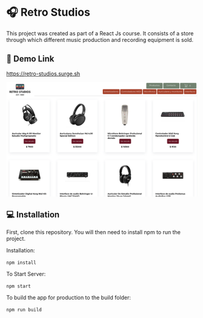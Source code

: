 # 🎧 Retro Studios

This project was created as part of a React Js course. It consists of a store through which different music production and recording equipment is sold.

## 🔗 Demo Link

https://retro-studios.surge.sh

![example.png](example.png)

## 💻 Installation

First, clone this repository. You will then need to install npm to run the project.

Installation:

`npm install`

To Start Server:

`npm start`

To build the app for production to the build folder:

`npm run build`